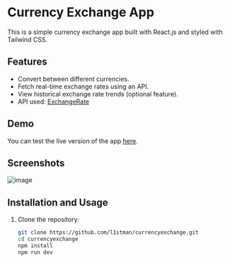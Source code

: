 # Currency Exchange App

This is a simple currency exchange app built with React.js and styled with Tailwind CSS.

## Features

- Convert between different currencies.
- Fetch real-time exchange rates using an API.
- View historical exchange rate trends (optional feature).
- API used: [ExchangeRate](https://www.exchangerate-api.com/)
## Demo

You can test the live version of the app [here](https://currencyexchange-l1stman.netlify.app/).

## Screenshots

![image](https://github.com/l1stman/currencyexchange/assets/71796437/4d8355f5-1d36-496e-8fab-9a5fce63ea95)


## Installation and Usage

1. Clone the repository:

   ```bash
   git clone https://github.com/l1stman/currencyexchange.git
   cd currencyexchange
   npm install
   npm run dev
   ```
